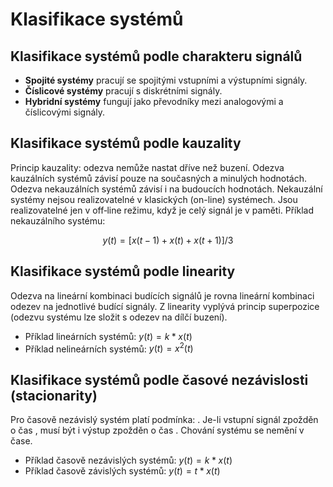 # Klasifikace systémů

## Klasifikace systémů podle charakteru signálů
- **Spojité systémy** pracují se spojitými vstupními a výstupními signály. 
- **Číslicové systémy** pracují s diskrétními signály. 
- **Hybridní systémy** fungují jako převodníky mezi analogovými a číslicovými signály. 

## Klasifikace systémů podle kauzality 
Princip kauzality: odezva nemůže nastat dříve než buzení. Odezva kauzálních systémů závisí pouze na současných a minulých hodnotách. Odezva nekauzálních systémů závisí i na budoucích hodnotách. Nekauzální systémy nejsou realizovatelné v klasických (on-line) systémech. Jsou realizovatelné jen v off‑line režimu, když je celý signál je v paměti. Příklad nekauzálního systému: 

$$
y(t) = [x(t-1)+x(t)+x(t+1)]/3
$$

## Klasifikace systémů podle linearity 
Odezva na lineární kombinaci budících signálů je rovna lineární kombinaci odezev na jednotlivé budící signály. Z linearity vyplývá princip superpozice (odezvu systému lze složit s odezev na dílčí buzení). 
- Příklad lineárních systémů: $y(t) = k * x(t)$ 
- Příklad nelineárních systémů: $y(t) = x^2 (t)$

## Klasifikace systémů podle časové nezávislosti (stacionarity)
Pro časově nezávislý systém platí podmínka: . Je-li vstupní signál zpožděn o čas , musí být i výstup zpožděn o čas . Chování systému se nemění v čase. 
- Příklad časově nezávislých systémů: $y(t) = k * x(t)$ 
- Příklad časově závislých systémů: $y(t) = t * x(t)$